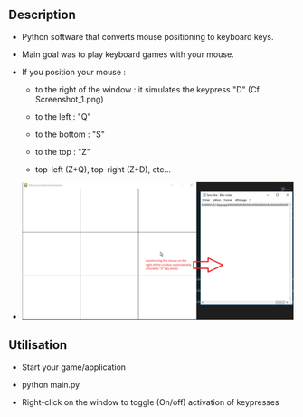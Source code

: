 
## Description

  

- Python software that converts mouse positioning to keyboard keys.

  

- Main goal was to play keyboard games with your mouse.

  

- If you position your mouse :

  

	- to the right of the window : it simulates the keypress "D" (Cf. Screenshot_1.png)

  

	- to the left : "Q"

  

	- to the bottom : "S"

  

	- to the top : "Z"

  

	- top-left (Z+Q), top-right (Z+D), etc...

  

-  ![alt text](Screenshot_1.png)

  

## Utilisation

  

- Start your game/application

  

- python main.py

  

- Right-click on the window to toggle (On/off) activation of keypresses
